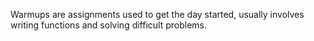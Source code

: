 Warmups are assignments used to get the day started, usually involves writing functions and solving difficult problems.
